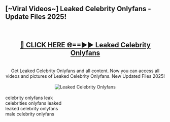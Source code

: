 <h2>[~Viral Videos~] Leaked Celebrity Onlyfans - Update Files 2025!</h2>
<br>
<div align="center">
<h2><a href="https://betterlinks.top/A2PfLJ" rel="nofollow">🔴 CLICK HERE 🌐==►► Leaked Celebrity Onlyfans</a></h2>
<br>
Get Leaked Celebrity Onlyfans and all content. Now you can access all videos and pictures of Leaked Celebrity Onlyfans. New Updated Files 2025!
<br>
<br>
<a href="https://betterlinks.top/A2PfLJ" rel="nofollow" data-target="animated-image.originalLink"><img src="https://i.ibb.co.com/WyWwxjT/player-gif2.gif" alt="Leaked Celebrity Onlyfans" style="max-width: 100%; display: inline-block;" data-target="animated-image.originalImage"></a>
</div>
<br>
celebrity onlyfans leak<br>
celebrities onlyfans leaked<br>
leaked celebrity onlyfans<br>
male celebrity onlyfans